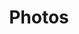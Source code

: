 ---
title: Photos
linktitle: Home
description: Can't say I travelled much. But I lived in 3 countries, visited some others for business or pleasure and I always carry a camera, so I gathered a small collection of travel photos.

---